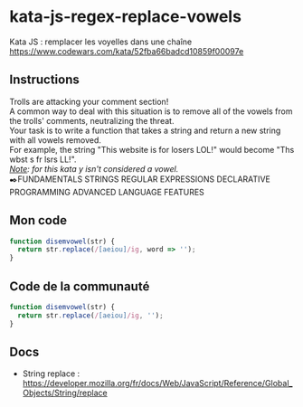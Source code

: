 # kata-js-regex-replace-vowels
Kata JS : remplacer les voyelles dans une chaîne https://www.codewars.com/kata/52fba66badcd10859f00097e

## Instructions
Trolls are attacking your comment section!  
A common way to deal with this situation is to remove all of the vowels from the trolls' comments, neutralizing the threat.  
Your task is to write a function that takes a string and return a new string with all vowels removed.  
For example, the string "This website is for losers LOL!" would become "Ths wbst s fr lsrs LL!".  
*<ins>Note</ins>: for this kata y isn't considered a vowel.*  
✒️FUNDAMENTALS STRINGS REGULAR EXPRESSIONS DECLARATIVE PROGRAMMING ADVANCED LANGUAGE FEATURES

## Mon code
```js
function disemvowel(str) {
  return str.replace(/[aeiou]/ig, word => '');
}
```

## Code de la communauté
```js
function disemvowel(str) {
  return str.replace(/[aeiou]/ig, '');
}
```

## Docs
- String replace : https://developer.mozilla.org/fr/docs/Web/JavaScript/Reference/Global_Objects/String/replace

